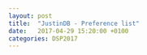 ```yaml
---
layout: post
title:  "JustinDB - Preference list"
date:   2017-04-29 15:20:00 +0100
categories: DSP2017
---
```

